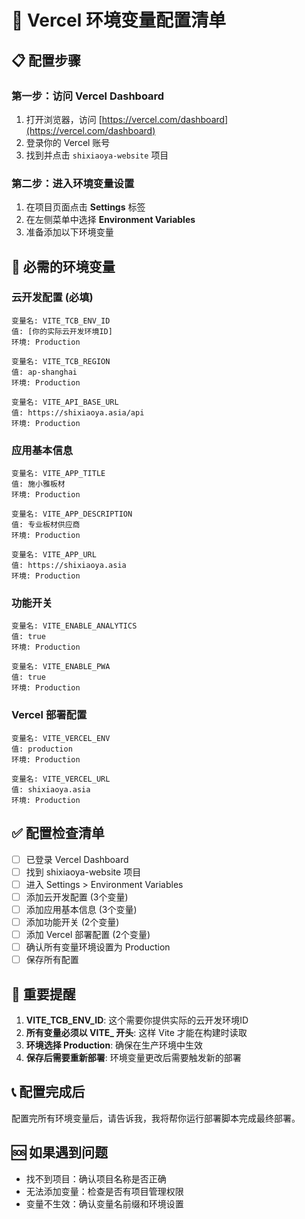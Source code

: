 # 🔧 Vercel 环境变量配置清单

## 📋 配置步骤

### 第一步：访问 Vercel Dashboard
1. 打开浏览器，访问 [https://vercel.com/dashboard](https://vercel.com/dashboard)
2. 登录你的 Vercel 账号
3. 找到并点击 `shixiaoya-website` 项目

### 第二步：进入环境变量设置
1. 在项目页面点击 **Settings** 标签
2. 在左侧菜单中选择 **Environment Variables**
3. 准备添加以下环境变量

## 🔑 必需的环境变量

### 云开发配置 (必填)
```
变量名: VITE_TCB_ENV_ID
值: [你的实际云开发环境ID]
环境: Production
```

```
变量名: VITE_TCB_REGION  
值: ap-shanghai
环境: Production
```

```
变量名: VITE_API_BASE_URL
值: https://shixiaoya.asia/api
环境: Production
```

### 应用基本信息
```
变量名: VITE_APP_TITLE
值: 施小雅板材
环境: Production
```

```
变量名: VITE_APP_DESCRIPTION
值: 专业板材供应商
环境: Production
```

```
变量名: VITE_APP_URL
值: https://shixiaoya.asia
环境: Production
```

### 功能开关
```
变量名: VITE_ENABLE_ANALYTICS
值: true
环境: Production
```

```
变量名: VITE_ENABLE_PWA
值: true
环境: Production
```

### Vercel 部署配置
```
变量名: VITE_VERCEL_ENV
值: production
环境: Production
```

```
变量名: VITE_VERCEL_URL
值: shixiaoya.asia
环境: Production
```

## ✅ 配置检查清单

- [ ] 已登录 Vercel Dashboard
- [ ] 找到 shixiaoya-website 项目
- [ ] 进入 Settings > Environment Variables
- [ ] 添加云开发配置 (3个变量)
- [ ] 添加应用基本信息 (3个变量)  
- [ ] 添加功能开关 (2个变量)
- [ ] 添加 Vercel 部署配置 (2个变量)
- [ ] 确认所有变量环境设置为 Production
- [ ] 保存所有配置

## 🚨 重要提醒

1. **VITE_TCB_ENV_ID**: 这个需要你提供实际的云开发环境ID
2. **所有变量必须以 VITE_ 开头**: 这样 Vite 才能在构建时读取
3. **环境选择 Production**: 确保在生产环境中生效
4. **保存后需要重新部署**: 环境变量更改后需要触发新的部署

## 📞 配置完成后

配置完所有环境变量后，请告诉我，我将帮你运行部署脚本完成最终部署。

## 🆘 如果遇到问题

- 找不到项目：确认项目名称是否正确
- 无法添加变量：检查是否有项目管理权限
- 变量不生效：确认变量名前缀和环境设置